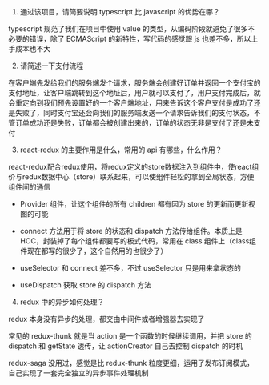 1. 通过该项目，请简要说明 typescript 比 javascript 的优势在哪？

typescript 规范了我们在项目中使用 value 的类型，从编码阶段就避免了很多不必要的错误，除了 ECMAScript 的新特性，写代码的感觉跟 js 也差不多，所以上手成本也不大

2. 请简述一下支付流程

在客户端先发给我们的服务端发个请求，服务端会创建好订单并返回一个支付宝的支付地址，让客户端跳转到这个地址后，用户就可以支付了，用户支付完成后，就会重定向到我们预先设置好的一个客户端地址，用来告诉这个客户支付是成功了还是失败了，同时支付宝还会向我们的服务端发送一个请求告诉我们的支付状态，不管订单成功还是失败，订单都会被创建出来的，订单的状态无非是支付了还是未支付

3. react-redux 的主要作用是什么，常用的 api 有哪些，什么作用？

react-redux配合redux使用，将redux定义的store数据注入到组件中，使react组价与redux数据中心（store）联系起来，可以使组件轻松的拿到全局状态，方便组件间的通信

- Provider 组件，让这个组件的所有 children 都有因为 store 的更新而更新视图的可能

- connect 方法用于将 store 的状态和 dispatch 方法传给组件。本质上是HOC，封装掉了每个组件都要写的板式代码，常用在 class 组件上（class组件现在都写的很少了，这个自然用的也很少了）

- useSelector 和 connect 差不多，不过 useSelector 只是用来拿状态的

- useDispatch 获取 store 的 dispatch 方法

4. redux 中的异步如何处理？

redux 本身没有异步的处理，都交由中间件或者增强器去实现了

常见的 redux-thunk 就是当 action 是一个函数的时候继续调用，并把 store 的 dispatch 和 getState 透传，让 actionCreator 自己去控制 dispatch 的时机

redux-saga 没用过，感觉是比 redux-thunk 粒度更细，运用了发布订阅模式，自己实现了一套完全独立的异步事件处理机制